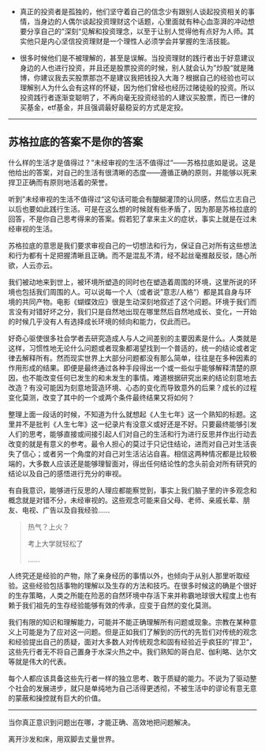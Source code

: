 - 真正的投资者是孤独的，他们坚守着自己的信念少有跟别人谈起投资相关的事情，当身边的人偶尔谈起投资理财这个话题，心里面就有种心血澎湃的冲动想要分享自己的”深刻“见解和投资理念，以至于让别人觉得他有点好为人师。其实他只是内心坚信投资理财是一个理性人必须学会并掌握的生活技能。

- 很多时候他们是不被理解的，甚至是误解。当投资理财的践行者出于好意建议身边的人也进行投资，并且还是股票投资的时候，别人就会认为”炒股“就是赌博，你建议我去买股票那岂不是建议我把钱投入大海？根据自己的经验也可以理解别人为什么会有这样的怀疑，因为他们曾经也经历过赌徒般的投资。所以投资践行者逐渐变聪明了，不再向毫无投资经验的人建议买股票，而已一律的买基金，etf基金，并且强调最好最稳妥的方式是定投。


---------

## 苏格拉底的答案不是你的答案


什么样的生活才是值得过？”未经审视的生活不值得过“——苏格拉底如是说。这是他给出的答案，对自己的生活有很清晰的态度——遵循正确的原则，并能够以死来捍卫正确而有原则地活着的荣誉。

听到”未经审视的生活不值得过“这句话可能会有醍醐灌顶的认同感，然后立志自己以后也要如此践行生活。可是在这么想的时候就有些矛盾了，因为那是苏格拉底的回答，不是你自己思考得来的答案。假若犯了拿来主义的症状，事实上就是在过未经审视的生活。

苏格拉底的意思是我们要求审视自己的一切想法和行为，保证自己对所有这些想法和行为都有十足把握清晰且正确。而不是混乱不清，经不起丝毫推敲反驳，随心所欲，人云亦云。

我们被动地来到世上，被环境所塑造的同时也在塑造着周围的环境，这里所说的环境也包括我们周围的人。可以说每一个人（或者说”意志/人格“）都是其自身与环境的共同产物。电影《蝴蝶效应》很是生动深刻地叙述了这个问题。环境于我们而言没有对错好坏之分，我们只是自然地出现在哪里然后自然地成长、变化，一开始的时候几乎没有人有选择成长环境的倾向和能力，仅此而已。

好奇心驱使很多社会学者去研究造成人与人之间差别的主要因素是什么。人类就是这样，习惯性地无论什么问题或者现象都渴望找到一个普适的，统一的结论或者定律去解释所有。然而现实世界上大部分问题都没有那么简单，往往是在多种因素的作用形成的结果。即便是最终通过各种手段得出一个或一些似乎能够解释清楚的原因，也不能改变任何已发生的和未发生的事情。难道根据研究出来的结论刻意地去改造？有没可能因为刻意地营造环境、心态的变化而导致意外的后果？成长的过程变化莫测，改变了其中的一个或两个条件最终结果又将如何？

整理上面一段话的时候，不知道为什么就想起《人生七年》这一个熟知的标题。这里并不是批判《人生七年》这一纪录片有没意义或好还是不好。只要最终能够引发人们的思考，能够直接或间接引起人们对自己的生活和行为进行反思并作出行动去改变的就是有意义的参考。最令人担心的莫过于只记住结论，进而对自己对生活丧失了信心；或者另一个角度的对自己对生活沾沾自喜。相信这两种情况都是比较极端的，大多数人应该还是能够理智面对，得出任何结论性的念头前会对所有研究的结论以及自己的感悟进行充分的审视。

有自我意识，能够进行反思的人理应都能察觉到，事实上我们脑子里的许多观念和概念就是对错不分，未经审视的。这些观念可能来自父母、老师、亲戚长辈、朋友、电视、广告以及自我经验……


> 热气？上火？
> 
> 考上大学就轻松了
> 
> ……

人终究还是经验的产物，除了亲身经历的事情以外，也倾向于从别人那里听取经验。这些经验包括事物的理解以及生存的方法和技巧。在很多时候这的确是个很好的生存策略，人类之所能在险恶的自然环境中存活下来并称霸地球很大程度上也有赖于我们祖先的生存经验能够有效的传承，应变于自然的变化莫测。

我们有限的知识和理解能力，可能并不能正确理解所有问题或现象。宗教在某种意义上可能是为了应对这一问题。但是正如我们了解到的历代的先哲们对传统的观念和经验提出自己的质疑，面对大多数人对传统观念和固有经验近乎疯狂的”捍卫“，这些先行者无不将自己置身于水深火热之中。我们熟知的哥白尼、伽利略、达尔文等就是伟大的代表。

每个人都应该具备这些先行者一样的独立思考、敢于质疑的能力。不说为了驱动整个社会的发展进步，就只是单纯地为自己活得更透彻，不被生活中的谬论有意无意的蒙蔽和操控就有巨大的价值。


---------

当你真正意识到问题出在哪，才能正确、高效地把问题解决。

离开沙发和床，用双脚去丈量世界。


